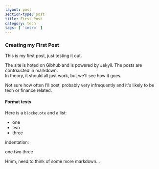 ```yaml
---
layout: post
section-type: post
title: First Post
category: tech
tags: [ 'intro' ]
---
```


### Creating my First Post

This is my first post, just testing it out.

The site is hoted on Gibhub and is powered by Jekyll.  The posts are contrsucted in markdown.  
In theory, it should all just work, but we'll see how it goes.

Not sure how often I'll post, probably very infrequently and it's likely to be tech or finance related.

#### Format tests

Here is a `blockquote` and a list:

- one
- two
- three

indentation:

  one
  two 
  three
  
 Hmm, need to think of some more markdown... 

